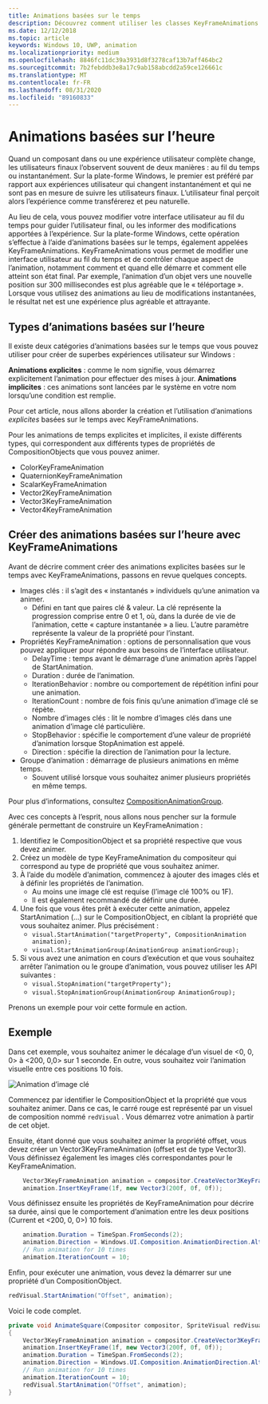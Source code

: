 ```yaml
---
title: Animations basées sur le temps
description: Découvrez comment utiliser les classes KeyFrameAnimations pour créer des animations basées sur le temps qui guident les utilisateurs à travers les modifications de l’interface utilisateur.
ms.date: 12/12/2018
ms.topic: article
keywords: Windows 10, UWP, animation
ms.localizationpriority: medium
ms.openlocfilehash: 8846fc11dc39a3931d8f3278caf13b7aff464bc2
ms.sourcegitcommit: 7b2febddb3e8a17c9ab158abcdd2a59ce126661c
ms.translationtype: MT
ms.contentlocale: fr-FR
ms.lasthandoff: 08/31/2020
ms.locfileid: "89160833"
---
```

# <a name="time-based-animations"></a>Animations basées sur l’heure

Quand un composant dans ou une expérience utilisateur complète change, les utilisateurs finaux l’observent souvent de deux manières : au fil du temps ou instantanément. Sur la plate-forme Windows, le premier est préféré par rapport aux expériences utilisateur qui changent instantanément et qui ne sont pas en mesure de suivre les utilisateurs finaux. L’utilisateur final perçoit alors l’expérience comme transférerez et peu naturelle.

Au lieu de cela, vous pouvez modifier votre interface utilisateur au fil du temps pour guider l’utilisateur final, ou les informer des modifications apportées à l’expérience. Sur la plate-forme Windows, cette opération s’effectue à l’aide d’animations basées sur le temps, également appelées KeyFrameAnimations. KeyFrameAnimations vous permet de modifier une interface utilisateur au fil du temps et de contrôler chaque aspect de l’animation, notamment comment et quand elle démarre et comment elle atteint son état final. Par exemple, l’animation d’un objet vers une nouvelle position sur 300 millisecondes est plus agréable que le « téléportage ». Lorsque vous utilisez des animations au lieu de modifications instantanées, le résultat net est une expérience plus agréable et attrayante.

## <a name="types-of-time-based-animations"></a>Types d’animations basées sur l’heure

Il existe deux catégories d’animations basées sur le temps que vous pouvez utiliser pour créer de superbes expériences utilisateur sur Windows :

**Animations explicites** : comme le nom signifie, vous démarrez explicitement l’animation pour effectuer des mises à jour.
**Animations implicites** : ces animations sont lancées par le système en votre nom lorsqu’une condition est remplie.

Pour cet article, nous allons aborder la création et l’utilisation d’animations _explicites_ basées sur le temps avec KeyFrameAnimations.

Pour les animations de temps explicites et implicites, il existe différents types, qui correspondent aux différents types de propriétés de CompositionObjects que vous pouvez animer.

- ColorKeyFrameAnimation
- QuaternionKeyFrameAnimation
- ScalarKeyFrameAnimation
- Vector2KeyFrameAnimation
- Vector3KeyFrameAnimation
- Vector4KeyFrameAnimation

## <a name="create-time-based-animations-with-keyframeanimations"></a>Créer des animations basées sur l’heure avec KeyFrameAnimations

Avant de décrire comment créer des animations explicites basées sur le temps avec KeyFrameAnimations, passons en revue quelques concepts.

- Images clés : il s’agit des « instantanés » individuels qu’une animation va animer.
  - Défini en tant que paires clé & valeur. La clé représente la progression comprise entre 0 et 1, où, dans la durée de vie de l’animation, cette « capture instantanée » a lieu. L’autre paramètre représente la valeur de la propriété pour l’instant.
- Propriétés KeyFrameAnimation : options de personnalisation que vous pouvez appliquer pour répondre aux besoins de l’interface utilisateur.
  - DelayTime : temps avant le démarrage d’une animation après l’appel de StartAnimation.
  - Duration : durée de l’animation.
  - IterationBehavior : nombre ou comportement de répétition infini pour une animation.
  - IterationCount : nombre de fois finis qu’une animation d’image clé se répète.
  - Nombre d’images clés : lit le nombre d’images clés dans une animation d’image clé particulière.
  - StopBehavior : spécifie le comportement d’une valeur de propriété d’animation lorsque StopAnimation est appelé.
  - Direction : spécifie la direction de l’animation pour la lecture.
- Groupe d’animation : démarrage de plusieurs animations en même temps.
  - Souvent utilisé lorsque vous souhaitez animer plusieurs propriétés en même temps.

Pour plus d’informations, consultez [CompositionAnimationGroup](/uwp/api/windows.ui.composition.compositionanimationgroup).

Avec ces concepts à l’esprit, nous allons nous pencher sur la formule générale permettant de construire un KeyFrameAnimation :

1. Identifiez le CompositionObject et sa propriété respective que vous devez animer.
1. Créez un modèle de type KeyFrameAnimation du compositeur qui correspond au type de propriété que vous souhaitez animer.
1. À l’aide du modèle d’animation, commencez à ajouter des images clés et à définir les propriétés de l’animation.
    - Au moins une image clé est requise (l’image clé 100% ou 1F).
    - Il est également recommandé de définir une durée.
1. Une fois que vous êtes prêt à exécuter cette animation, appelez StartAnimation (...) sur le CompositionObject, en ciblant la propriété que vous souhaitez animer. Plus précisément :
    - `visual.StartAnimation("targetProperty", CompositionAnimation animation);`
    - `visual.StartAnimationGroup(AnimationGroup animationGroup);`
1. Si vous avez une animation en cours d’exécution et que vous souhaitez arrêter l’animation ou le groupe d’animation, vous pouvez utiliser les API suivantes :
    - `visual.StopAnimation("targetProperty");`
    - `visual.StopAnimationGroup(AnimationGroup AnimationGroup);`

Prenons un exemple pour voir cette formule en action.

## <a name="example"></a>Exemple

Dans cet exemple, vous souhaitez animer le décalage d’un visuel de <0, 0, 0> à <200, 0,0> sur 1 seconde. En outre, vous souhaitez voir l’animation visuelle entre ces positions 10 fois.

![Animation d’image clé](images/animation/animated-rectangle.gif)

Commencez par identifier le CompositionObject et la propriété que vous souhaitez animer. Dans ce cas, le carré rouge est représenté par un visuel de composition nommé `redVisual` . Vous démarrez votre animation à partir de cet objet.

Ensuite, étant donné que vous souhaitez animer la propriété offset, vous devez créer un Vector3KeyFrameAnimation (offset est de type Vector3). Vous définissez également les images clés correspondantes pour le KeyFrameAnimation.

```csharp
    Vector3KeyFrameAnimation animation = compositor.CreateVector3KeyFrameAnimation();
    animation.InsertKeyFrame(1f, new Vector3(200f, 0f, 0f));
```

Vous définissez ensuite les propriétés de KeyFrameAnimation pour décrire sa durée, ainsi que le comportement d’animation entre les deux positions (Current et <200, 0, 0>) 10 fois.

```csharp
    animation.Duration = TimeSpan.FromSeconds(2);
    animation.Direction = Windows.UI.Composition.AnimationDirection.Alternate;
    // Run animation for 10 times
    animation.IterationCount = 10;
```

Enfin, pour exécuter une animation, vous devez la démarrer sur une propriété d’un CompositionObject.

```csharp
redVisual.StartAnimation("Offset", animation);
```

Voici le code complet.

```csharp
private void AnimateSquare(Compositor compositor, SpriteVisual redVisual)
{ 
    Vector3KeyFrameAnimation animation = compositor.CreateVector3KeyFrameAnimation();
    animation.InsertKeyFrame(1f, new Vector3(200f, 0f, 0f));
    animation.Duration = TimeSpan.FromSeconds(2);
    animation.Direction = Windows.UI.Composition.AnimationDirection.Alternate;
    // Run animation for 10 times
    animation.IterationCount = 10;
    redVisual.StartAnimation("Offset", animation);
} 
```
